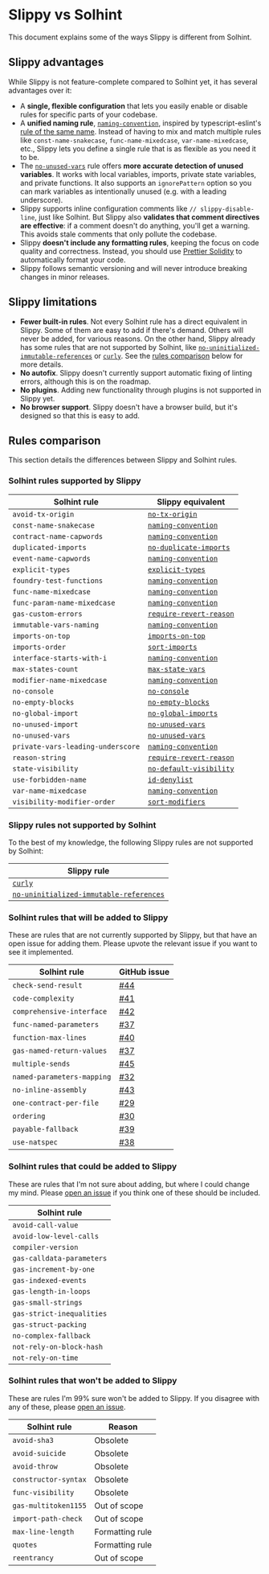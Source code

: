 # Slippy vs Solhint

This document explains some of the ways Slippy is different from Solhint.

## Slippy advantages

While Slippy is not feature-complete compared to Solhint yet, it has several advantages over it:

- A **single, flexible configuration** that lets you easily enable or disable rules for specific parts of your codebase.
- A **unified naming rule**, [`naming-convention`](docs/rules/naming-convention.md), inspired by typescript-eslint's [rule of the same name](https://typescript-eslint.io/rules/naming-convention/). Instead of having to mix and match multiple rules like `const-name-snakecase`, `func-name-mixedcase`, `var-name-mixedcase`, etc., Slippy lets you define a single rule that is as flexible as you need it to be.
- The [`no-unused-vars`](docs/rules/no-unused-vars.md) rule offers **more accurate detection of unused variables**. It works with local variables, imports, private state variables, and private functions. It also supports an `ignorePattern` option so you can mark variables as intentionally unused (e.g. with a leading underscore).
- Slippy supports inline configuration comments like `// slippy-disable-line`, just like Solhint. But Slippy also **validates that comment directives are effective**: if a comment doesn't do anything, you'll get a warning. This avoids stale comments that only pollute the codebase.
- Slippy **doesn't include any formatting rules**, keeping the focus on code quality and correctness. Instead, you should use [Prettier Solidity](https://github.com/prettier-solidity/prettier-plugin-solidity) to automatically format your code.
- Slippy follows semantic versioning and will never introduce breaking changes in minor releases.

## Slippy limitations

- **Fewer built-in rules**. Not every Solhint rule has a direct equivalent in Slippy. Some of them are easy to add if there's demand. Others will never be added, for various reasons. On the other hand, Slippy already has some rules that are not supported by Solhint, like [`no-uninitialized-immutable-references`](/docs/rules/no-uninitialized-immutable-references.md) or [`curly`](/docs/rules/curly.md). See the [rules comparison](#rules-comparison) below for more details.
- **No autofix**. Slippy doesn't currently support automatic fixing of linting errors, although this is on the roadmap.
- **No plugins**. Adding new functionality through plugins is not supported in Slippy yet.
- **No browser support**. Slippy doesn't have a browser build, but it's designed so that this is easy to add.

## Rules comparison

This section details the differences between Slippy and Solhint rules.

### Solhint rules supported by Slippy

| Solhint rule                      | Slippy equivalent                                               |
| --------------------------------- | --------------------------------------------------------------- |
| `avoid-tx-origin`                 | [`no-tx-origin`](/docs/rules/no-tx-origin.md)                   |
| `const-name-snakecase`            | [`naming-convention`](/docs/rules/naming-convention.md)         |
| `contract-name-capwords`          | [`naming-convention`](/docs/rules/naming-convention.md)         |
| `duplicated-imports`              | [`no-duplicate-imports`](/docs/rules/no-duplicate-imports.md)   |
| `event-name-capwords`             | [`naming-convention`](/docs/rules/naming-convention.md)         |
| `explicit-types`                  | [`explicit-types`](/docs/rules/explicit-types.md)               |
| `foundry-test-functions`          | [`naming-convention`](/docs/rules/naming-convention.md)         |
| `func-name-mixedcase`             | [`naming-convention`](/docs/rules/naming-convention.md)         |
| `func-param-name-mixedcase`       | [`naming-convention`](/docs/rules/naming-convention.md)         |
| `gas-custom-errors`               | [`require-revert-reason`](/docs/rules/require-revert-reason.md) |
| `immutable-vars-naming`           | [`naming-convention`](/docs/rules/naming-convention.md)         |
| `imports-on-top`                  | [`imports-on-top`](/docs/rules/imports-on-top.md)               |
| `imports-order`                   | [`sort-imports`](/docs/rules/sort-imports.md)                   |
| `interface-starts-with-i`         | [`naming-convention`](/docs/rules/naming-convention.md)         |
| `max-states-count`                | [`max-state-vars`](/docs/rules/max-state-vars.md)               |
| `modifier-name-mixedcase`         | [`naming-convention`](/docs/rules/naming-convention.md)         |
| `no-console`                      | [`no-console`](/docs/rules/no-console.md)                       |
| `no-empty-blocks`                 | [`no-empty-blocks`](/docs/rules/no-empty-blocks.md)             |
| `no-global-import`                | [`no-global-imports`](/docs/rules/no-global-imports.md)         |
| `no-unused-import`                | [`no-unused-vars`](/docs/rules/no-unused-vars.md)               |
| `no-unused-vars`                  | [`no-unused-vars`](/docs/rules/no-unused-vars.md)               |
| `private-vars-leading-underscore` | [`naming-convention`](/docs/rules/naming-convention.md)         |
| `reason-string`                   | [`require-revert-reason`](/docs/rules/require-revert-reason.md) |
| `state-visibility`                | [`no-default-visibility`](/docs/rules/no-default-visibility.md) |
| `use-forbidden-name`              | [`id-denylist`](/docs/rules/id-denylist.md)                     |
| `var-name-mixedcase`              | [`naming-convention`](/docs/rules/naming-convention.md)         |
| `visibility-modifier-order`       | [`sort-modifiers`](/docs/rules/sort-modifiers.md)               |

### Slippy rules not supported by Solhint

To the best of my knowledge, the following Slippy rules are not supported by Solhint:

| Slippy rule                                                                                     |
| ----------------------------------------------------------------------------------------------- |
| [`curly`](/docs/rules/curly.md)                                                                 |
| [`no-uninitialized-immutable-references`](/docs/rules/no-uninitialized-immutable-references.md) |

### Solhint rules that will be added to Slippy

These are rules that are not currently supported by Slippy, but that have an open issue for adding them. Please upvote the relevant issue if you want to see it implemented.

| Solhint rule               | GitHub issue                                         |
| -------------------------- | ---------------------------------------------------- |
| `check-send-result`        | [#44](https://github.com/fvictorio/slippy/issues/44) |
| `code-complexity`          | [#41](https://github.com/fvictorio/slippy/issues/41) |
| `comprehensive-interface`  | [#42](https://github.com/fvictorio/slippy/issues/42) |
| `func-named-parameters`    | [#37](https://github.com/fvictorio/slippy/issues/37) |
| `function-max-lines`       | [#40](https://github.com/fvictorio/slippy/issues/40) |
| `gas-named-return-values`  | [#37](https://github.com/fvictorio/slippy/issues/37) |
| `multiple-sends`           | [#45](https://github.com/fvictorio/slippy/issues/45) |
| `named-parameters-mapping` | [#32](https://github.com/fvictorio/slippy/issues/32) |
| `no-inline-assembly`       | [#43](https://github.com/fvictorio/slippy/issues/43) |
| `one-contract-per-file`    | [#29](https://github.com/fvictorio/slippy/issues/29) |
| `ordering`                 | [#30](https://github.com/fvictorio/slippy/issues/30) |
| `payable-fallback`         | [#39](https://github.com/fvictorio/slippy/issues/39) |
| `use-natspec`              | [#38](https://github.com/fvictorio/slippy/issues/38) |

### Solhint rules that could be added to Slippy

These are rules that I'm not sure about adding, but where I could change my mind. Please [open an issue](https://github.com/fvictorio/slippy/issues/new) if you think one of these should be included.

| Solhint rule              |
| ------------------------- |
| `avoid-call-value`        |
| `avoid-low-level-calls`   |
| `compiler-version`        |
| `gas-calldata-parameters` |
| `gas-increment-by-one`    |
| `gas-indexed-events`      |
| `gas-length-in-loops`     |
| `gas-small-strings`       |
| `gas-strict-inequalities` |
| `gas-struct-packing`      |
| `no-complex-fallback`     |
| `not-rely-on-block-hash`  |
| `not-rely-on-time`        |

### Solhint rules that won't be added to Slippy

These are rules I'm 99% sure won't be added to Slippy. If you disagree with any of these, please [open an issue](https://github.com/fvictorio/slippy/issues/new).

| Solhint rule         | Reason          |
| -------------------- | --------------- |
| `avoid-sha3`         | Obsolete        |
| `avoid-suicide`      | Obsolete        |
| `avoid-throw`        | Obsolete        |
| `constructor-syntax` | Obsolete        |
| `func-visibility`    | Obsolete        |
| `gas-multitoken1155` | Out of scope    |
| `import-path-check`  | Out of scope    |
| `max-line-length`    | Formatting rule |
| `quotes`             | Formatting rule |
| `reentrancy`         | Out of scope    |
